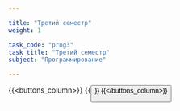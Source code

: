 ```yaml
---

title: "Третий семестр"
weight: 1

task_code: "prog3"
task_title: "Третий семестр"
subject: "Программирование"

---
```


{{<buttons_column>}}
    {{<button text="Лабораторные работы за семестр" link="https://github.com/python-basic/sem3-ivt19-task1-DanilaIsaichev">}}
{{</buttons_column>}}


